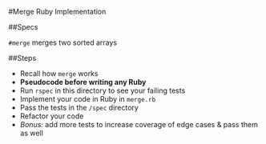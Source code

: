 #Merge Ruby Implementation

##Specs

`#merge` merges two sorted arrays

##Steps

* Recall how `merge` works
* **Pseudocode before writing any Ruby**
* Run `rspec` in this directory to see your failing tests
* Implement your code in Ruby in `merge.rb`
* Pass the tests in the `/spec` directory
* Refactor your code
* *Bonus:* add more tests to increase coverage of edge cases & pass them as well
